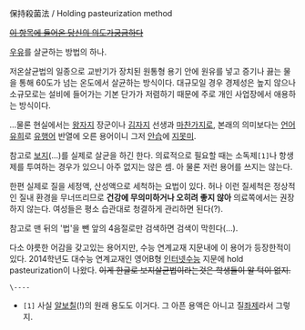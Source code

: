 保持殺菌法 / Holding pasteurization method

<del>[이 항목에 들어온 당신의 의도가궁금하다](%EC%9D%8C%EB%9E%80%EB%A7%88%EA%B7%80.md)</del>

[우유](%EC%9A%B0%EC%9C%A0.md)를 살균하는 방법의 하나.

저온살균법의 일종으로 교반기가 장치된 원통형 용기 안에 원유를 넣고 증기나 끓는 물을 통해 60도가 넘는 온도에서 살균하는 방식이다.
대규모일 경우 경제성은 높지 않으나 소규모로는 설비에 들어가는 기본 단가가 저렴하기 때문에 주로 개인 사업장에서 애용하는 방식이다.

…물론 현실에서는 [왕자지](%EC%99%95%EC%9E%90%EC%A7%80.md) 장군이나
[김자지](%EA%B9%80%EC%9E%90%EC%A7%80.md) 선생과
[마찬가지로](%EC%84%B9%EB%93%9C%EB%A6%BD.md), 본래의 의미보다는
[언어유희](%EC%96%B8%EC%96%B4%EC%9C%A0%ED%9D%AC.md)로
[유행어](%EC%9C%A0%ED%96%89%EC%96%B4.md) 반열에 오른 용어이니 그저
[안습](%EC%95%88%EC%8A%B5.md)에 [지못미](%EC%A7%80%EB%AA%BB%EB%AF%B8.md).

참고로 [보지](%EB%B3%B4%EC%A7%80.md)(…)를 실제로 살균을 하긴 한다. 의료적으로 필요할 때는 소독제`[1]`나
항생제를 투여하는 경우가 있으니 아주 없지는 않은 셈. 아 물론 저런 용어를 쓰지는 않는다.

한편 실제로 질을 세정액, 산성액으로 세척하는 요법이 있다. 허나 이런 질세척은 정상적인 질내 환경을 무너뜨리므로 **건강에 무의미하거나
오히려 좋지 않아** 의료쪽에서는 권장하지 않는다. 여성들은 평소 습관대로 청결하게 관리하면 된다(?).

참고로 맨 뒤의 '법'을 뺀 앞의 4음절로만 검색하면 검색이 막힌다(…).

다소 야릇한 어감을 갖고있는 용어지만, 수능 연계교재 지문내에 이 용어가 등장한적이 있다. 2014학년도 대수능 연계교재인 영어B형
[인터넷수능](%EC%9D%B8%ED%84%B0%EB%84%B7%20%EC%88%98%EB%8A%A5.md) 지문에 hold
pasteurization이 나왔다. <del>이게 한글로 보지살균법이라는것은 학생들이 알 턱이 없지.</del>

`\----`

  * `[1]` 사실 [알보칠](%EC%95%8C%EB%B3%B4%EC%B9%A0.md)(!)의 원래 용도도 이거다. 그 아픈 용액은 아니고 질[좌제](%EC%A2%8C%EC%95%BD.md)라서 그렇지.


